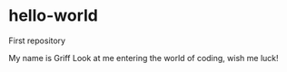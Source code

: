# hello-world
First repository 

My name is Griff
Look at me entering the world of coding, wish me luck! 
